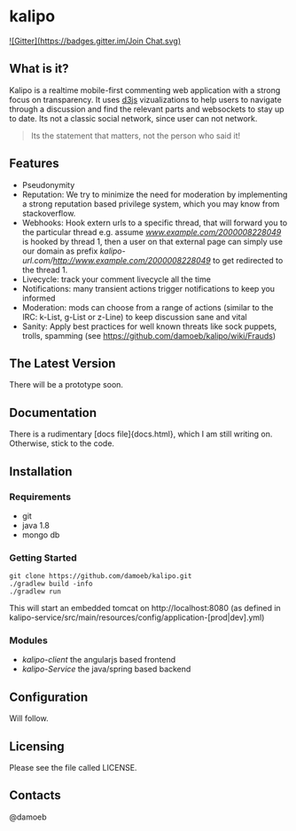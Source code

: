 kalipo
==========================
[![Gitter](https://badges.gitter.im/Join Chat.svg)](https://gitter.im/damoeb/kalipo?utm_source=badge&utm_medium=badge&utm_campaign=pr-badge&utm_content=badge)

What is it?
-----------

Kalipo is a realtime mobile-first commenting web application with a strong focus on transparency. It uses [d3js](http://d3js.org/) vizualizations to help users to navigate through a discussion and find the relevant parts and websockets to stay up to date. Its not a classic social network, since user can not network. 

> Its the statement that matters, not the person who said it!

Features
--------
- Pseudonymity
- Reputation: We try to minimize the need for moderation by implementing a
strong reputation based privilege system, which you may know from stackoverflow.
- Webhooks: Hook extern urls to a specific thread, that will forward you to the particular thread
e.g. assume *www.example.com/2000008228049* is hooked by thread 1, then a user on that external page can simply use our domain as prefix *kalipo-url.com/http://www.example.com/2000008228049* to get redirected to the thread 1.
- Livecycle: track your comment livecycle all the time
- Notifications: many transient actions trigger notifications to keep you informed
- Moderation: mods can choose from a range of actions (similar to the IRC: k-List, g-List or z-Line) to keep discussion sane and vital
- Sanity: Apply best practices for well known threats like sock puppets, trolls, spamming (see https://github.com/damoeb/kalipo/wiki/Frauds)

The Latest Version
------------------
There will be a prototype soon.


Documentation
------------
There is a rudimentary [docs file]{docs.html}, which I am still writing on. Otherwise, stick to the code.


Installation
------------
### Requirements
* git
* java 1.8
* mongo db

### Getting Started

    git clone https://github.com/damoeb/kalipo.git
    ./gradlew build -info
    ./gradlew run

This will start an embedded tomcat on http://localhost:8080 (as defined in kalipo-service/src/main/resources/config/application-[prod|dev].yml)

### Modules

* *kalipo-client* the angularjs based frontend
* *kalipo-Service* the java/spring based backend


Configuration
-------------

Will follow.

Licensing
---------

Please see the file called LICENSE.

Contacts
--------
@damoeb
